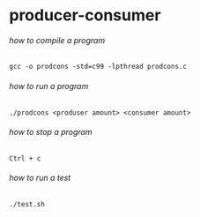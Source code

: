# producer-consumer

###### how to compile a program

```
gcc -o prodcons -std=c99 -lpthread prodcons.c
```

###### how to run a program

```
./prodcons <produser amount> <consumer amount>
```

###### how to stop a program

```
Ctrl + c
```

###### how to run a test

```
./test.sh
```

